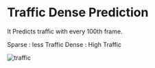 # Traffic Dense Prediction

It Predicts traffic with every 100th frame.

Sparse : less Traffic
Dense  : High Traffic

![traffic](https://user-images.githubusercontent.com/38039777/128640025-4d8868ab-bf5d-437b-b9b3-a6bdd83a388d.gif)

